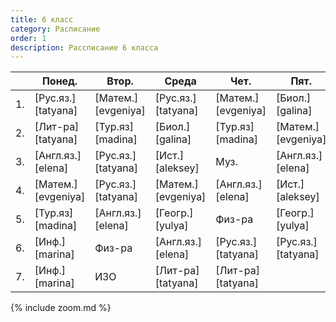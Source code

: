 ```yaml
---
title: 6 класс
category: Расписание
order: 1
description: Рассписание 6 класса
---
```


|     | Понед.             | Втор.              | Среда              | Чет.               | Пят.               |
| --- | ------------------ | ------------------ | ------------------ | ------------------ | ------------------ |
| 1.  | [Рус.яз.][tatyana] | [Матем.][evgeniya] | [Рус.яз.][tatyana] | [Матем.][evgeniya] | [Биол.][galina]    |
| 2.  | [Лит-ра][tatyana]  | [Тур.яз][madina]   | [Биол.][galina]    | [Тур.яз][madina]   | [Матем.][evgeniya] |
| 3.  | [Англ.яз.][elena]  | [Рус.яз.][tatyana] | [Ист.][aleksey]    | Муз.               | [Англ.яз.][elena]  |
| 4.  | [Матем.][evgeniya] | [Рус.яз.][tatyana] | [Матем.][evgeniya] | [Англ.яз.][elena]  | [Ист.][aleksey]    |
| 5.  | [Тур.яз][madina]   | [Англ.яз.][elena]  | [Геогр.][yulya]    | Физ-ра             | [Геогр.][yulya]    |
| 6.  | [Инф.][marina]     | Физ-ра             | [Англ.яз.][elena]  | [Рус.яз.][tatyana] | [Рус.яз.][tatyana] |
| 7.  | [Инф.][marina]     | ИЗО                | [Лит-ра][tatyana]  | [Лит-ра][tatyana]  |                    |

{% include zoom.md %}
